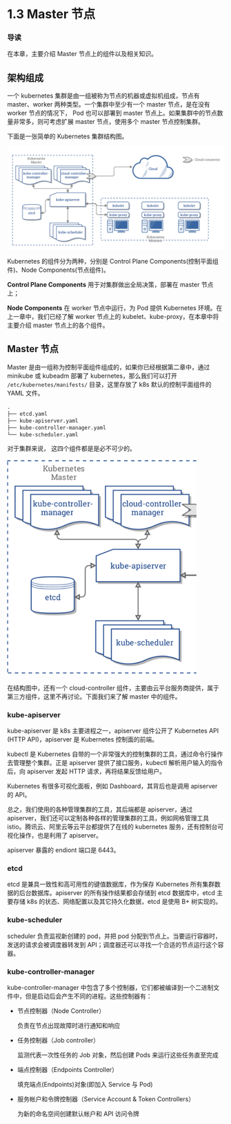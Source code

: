 # 1.3 Master 节点

### 导读

在本章，主要介绍 Master 节点上的组件以及相关知识。

## 架构组成

一个 kubernetes 集群是由一组被称为节点的机器或虚拟机组成，节点有 master、worker 两种类型。一个集群中至少有一个 master 节点，是在没有 worker 节点的情况下， Pod 也可以部署到 master 节点上。如果集群中的节点数量非常多，则可考虑扩展 master 节点，使用多个 master 节点控制集群。

下面是一张简单的 Kubernetes 集群结构图。

![Kubernetes_Architecture_graphic](../.gitbook/assets/Kubernetes_Architecture_graphic.png)

Kubernetes 的组件分为两种，分别是 Control Plane Components(控制平面组件)、Node Components(节点组件)。

**Control Plane Components** 用于对集群做出全局决策，部署在 master 节点上；

**Node Components** 在 worker 节点中运行，为 Pod 提供 Kubernetes 环境。在上一章中，我们已经了解 worker 节点上的 kubelet、kube-proxy，在本章中将主要介绍 master 节点上的各个组件。

## Master 节点

Master 是由一组称为控制平面组件组成的，如果你已经根据第二章中，通过 minikube 或 kubeadm 部署了 kubernetes，那么我们可以打开 `/etc/kubernetes/manifests/` 目录，这里存放了 k8s 默认的控制平面组件的 YAML 文件。

```
.
├── etcd.yaml
├── kube-apiserver.yaml
├── kube-controller-manager.yaml
└── kube-scheduler.yaml
```

对于集群来说， 这四个组件都是是必不可少的。

![master](../.gitbook/assets/master.png)

在结构图中，还有一个 cloud-controller 组件，主要由云平台服务商提供，属于第三方组件，这里不再讨论。下面我们来了解 master 中的组件。

### kube-apiserver

kube-apiserver 是 k8s 主要进程之一，apiserver 组件公开了 Kubernetes API (HTTP API)，apiserver 是 Kubernetes 控制面的前端。

kubectl 是 Kubernetes 自带的一个非常强大的控制集群的工具，通过命令行操作去管理整个集群。正是 apiserver 提供了接口服务，kubectl 解析用户输入的指令后，向 apiserver 发起 HTTP 请求，再将结果反馈给用户。

Kubernetes 有很多可视化面板，例如 Dashboard，其背后也是调用 apiserver 的 API。

总之，我们使用的各种管理集群的工具，其后端都是 apiserver，通过 apiserver，我们还可以定制各种各样的管理集群的工具，例如网格管理工具 istio。腾讯云、阿里云等云平台都提供了在线的 kubernetes 服务，还有控制台可视化操作，也是利用了 apiserver。

apiserver 暴露的 endiont 端口是 6443。

### etcd

etcd 是兼具一致性和高可用性的键值数据库，作为保存 Kubernetes 所有集群数据的后台数据库。apiserver 的所有操作结果都会存储到 etcd 数据库中，etcd 主要存储 k8s 的状态、网络配置以及其它持久化数据，etcd 是使用 B+ 树实现的。

### kube-scheduler

scheduler 负责监视新创建的 pod，并把 pod 分配到节点上。当要运行容器时，发送的请求会被调度器转发到 API；调度器还可以寻找一个合适的节点运行这个容器。

### kube-controller-manager

kube-controller-manager 中包含了多个控制器，它们都被编译到一个二进制文件中，但是启动后会产生不同的进程。这些控制器有：

*   节点控制器（Node Controller）

    负责在节点出现故障时进行通知和响应
*   任务控制器（Job controller）

    监测代表一次性任务的 Job 对象，然后创建 Pods 来运行这些任务直至完成
*   端点控制器（Endpoints Controller）

    填充端点(Endpoints)对象(即加入 Service 与 Pod)
*   服务帐户和令牌控制器（Service Account & Token Controllers）

    为新的命名空间创建默认帐户和 API 访问令牌
